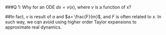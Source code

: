 ###Q 1: Why for an ODE $dx = v(x)$, where $v$ is a function of x? 

##In fact, $v$ is result of $a$ and $a= \frac{F}{m}$, and $F$ is often related to $x$. In such way, we cqn avoid using higher order Taylor expansions to approximate real dynamics.  

